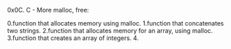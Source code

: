 0x0C. C - More malloc, free:

0.function that allocates memory using malloc.
1.function that concatenates two strings.
2.function that allocates memory for an array, using malloc.
3.function that creates an array of integers.
4.
